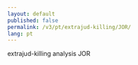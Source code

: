 ```yaml
---
layout: default
published: false
permalink: /v3/pt/extrajud-killing/JOR/
lang: pt
---
```


extrajud-killing analysis JOR
